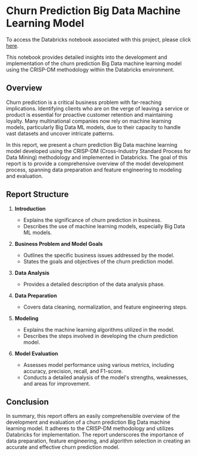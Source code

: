 # Churn Prediction Big Data Machine Learning Model

To access the Databricks notebook associated with this project, please click [here](https://databricks-prod-cloudfront.cloud.databricks.com/public/4027ec902e239c93eaaa8714f173bcfc/6682082905920260/3596528276426006/4594393875302442/latest.html?fbclid=IwAR1Lf-On5P4yLZfPfTtlLaES2Zch72Dj5nUb_M6ZXOdGfR07-A8L5kwoiGQ).

This notebook provides detailed insights into the development and implementation of the churn prediction Big Data machine learning model using the CRISP-DM methodology within the Databricks environment.

## Overview

Churn prediction is a critical business problem with far-reaching implications. Identifying clients who are on the verge of leaving a service or product is essential for proactive customer retention and maintaining loyalty. Many multinational companies now rely on machine learning models, particularly Big Data ML models, due to their capacity to handle vast datasets and uncover intricate patterns.

In this report, we present a churn prediction Big Data machine learning model developed using the CRISP-DM (Cross-Industry Standard Process for Data Mining) methodology and implemented in Databricks. The goal of this report is to provide a comprehensive overview of the model development process, spanning data preparation and feature engineering to modeling and evaluation.

## Report Structure

1. **Introduction**
   - Explains the significance of churn prediction in business.
   - Describes the use of machine learning models, especially Big Data ML models.

2. **Business Problem and Model Goals**
   - Outlines the specific business issues addressed by the model.
   - States the goals and objectives of the churn prediction model.

3. **Data Analysis**
   - Provides a detailed description of the data analysis phase.
   
4. **Data Preparation**
   - Covers data cleaning, normalization, and feature engineering steps.
   
5. **Modeling**
   - Explains the machine learning algorithms utilized in the model.
   - Describes the steps involved in developing the churn prediction model.
   
6. **Model Evaluation**
   - Assesses model performance using various metrics, including accuracy, precision, recall, and F1-score.
   - Conducts a detailed analysis of the model's strengths, weaknesses, and areas for improvement.

## Conclusion

In summary, this report offers an easily comprehensible overview of the development and evaluation of a churn prediction Big Data machine learning model. It adheres to the CRISP-DM methodology and utilizes Databricks for implementation. The report underscores the importance of data preparation, feature engineering, and algorithm selection in creating an accurate and effective churn prediction model.
